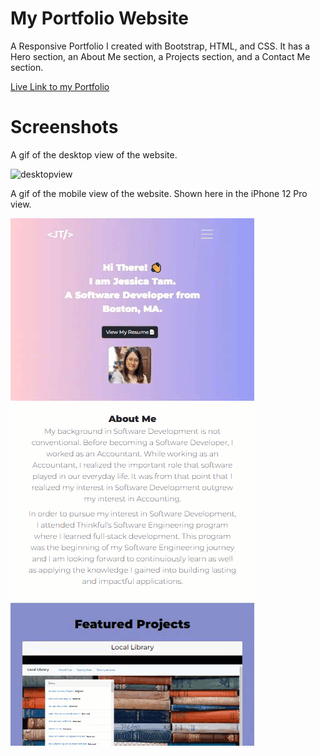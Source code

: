 # My Portfolio Website
A Responsive Portfolio I created with Bootstrap, HTML, and CSS. It has a Hero section, an About Me section, a Projects section, and a Contact Me section.

[Live Link to my Portfolio](https://jtam-portfolio.vercel.app/)

# Screenshots
A gif of the desktop view of the website.

![desktopview](/images/desktopview.gif)

A gif of the mobile view of the website. Shown here in the iPhone 12 Pro view.

![mobileview](/images/mobileview.gif)
